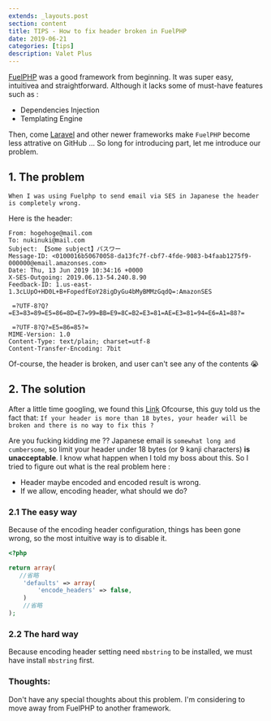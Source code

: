 ```yaml
---
extends: _layouts.post
section: content
title: TIPS - How to fix header broken in FuelPHP
date: 2019-06-21
categories: [tips]
description: Valet Plus 
---
```


[FuelPHP](https://fuelphp.com) was a good framework from beginning. It was super easy, intuitivea and straightforward. Although it lacks some of must-have features such as : 
* Dependencies Injection
* Templating Engine

Then, come [Laravel](http://laravel.com) and other newer frameworks make `FuelPHP` become less attrative on GitHub
... So long for introducing part, let me introduce our problem. 

## 1. The problem

```
When I was using Fuelphp to send email via SES in Japanese the header is completely wrong. 
```

Here is the header:

```
From: hogehoge@mail.com
To: nukinuki@mail.com
Subject: 【Some subject】パスワー
Message-ID: <0100016b50670058-da13fc7f-cbf7-4fde-9083-b4faab1275f9-000000@email.amazonses.com>
Date: Thu, 13 Jun 2019 10:34:16 +0000
X-SES-Outgoing: 2019.06.13-54.240.8.90
Feedback-ID: 1.us-east-1.3cLUpO+HD0L+B+FopedfEoY28igDyGu4bMyBMMzGqdQ=:AmazonSES

 =?UTF-8?Q?=E3=83=89=E5=86=8D=E7=99=BB=E9=8C=B2=E3=81=AE=E3=81=94=E6=A1=88?=

 =?UTF-8?Q?=E5=86=85?=
MIME-Version: 1.0
Content-Type: text/plain; charset=utf-8
Content-Transfer-Encoding: 7bit
```

Of-course, the header is broken, and user can't see any of the contents 😭

## 2. The solution

After a little time googling, we found this [Link](http://watanabeyu.blogspot.com/2014/06/fuelphpses.html)
Ofcourse, this guy told us the fact that: `If your header is more than 18 bytes, your header will be broken and there is no way to fix this ?`

Are you fucking kidding me ??
Japanese email is `somewhat long and cumbersome`, so limit your header under 18 bytes (or 9 kanji characters) **is unacceptable**. I know what happen when I told my boss about this.
So I tried to figure out what is the real problem here :
* Header maybe encoded and encoded result is wrong.
* If we allow, encoding header, what should we do? 

### 2.1 The easy way 
Because of the encoding header configuration, things has been gone wrong, so the most intuitive way is to disable it.
```php
<?php

return array(
   //省略
    'defaults' => array(
        'encode_headers' => false,
    )
    //省略
);


```

### 2.2 The hard way 
Because encoding header setting need `mbstring` to be installed, we must have install `mbstring` first.


### Thoughts:
Don't have any special thoughts about this problem. I'm considering to move away from FuelPHP to another framework.







